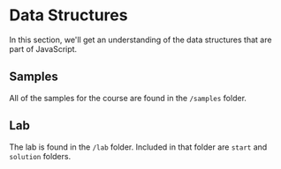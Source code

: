 # Data Structures

In this section, we'll get an understanding of the data structures that are part of JavaScript.

## Samples

All of the samples for the course are found in the `/samples` folder.

## Lab

The lab is found in the `/lab` folder. Included in that folder are `start` and `solution` folders.
